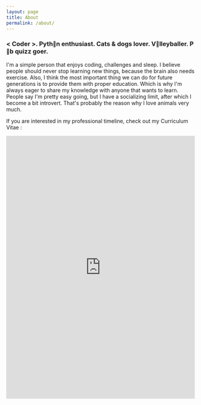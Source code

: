 ```yaml
---
layout: page
title: About
permalink: /about/
---
```


### < Coder >. Pyth<small>🐍</small>n enthusiast. Cats & dogs lover. V<small>🏐</small>lleyballer. P<small>🍺</small>b quizz goer.


I'm a simple person that enjoys coding, challenges and sleep. I believe people should never stop learning new things, because the brain also needs exercise. Also, I think the most important thing we can do for future generations is to provide them with proper education. Which is why I'm always eager to share my knowledge with anyone that wants to learn. People say I'm pretty easy going, but I have a socializing limit, after which I become a bit introvert. That's probably the reason why I love animals very much.


If you are interested in my professional timeline, check out my Curriculum Vitae :


<iframe src="https://drive.google.com/file/d/1Co-DXBPmYdamyiCeAh4tnfX0bVc5IkeE/preview?usp=embed_googleplus"  style="width: 100%; height:700px;" frameborder="0" allowfullscreen></iframe>

